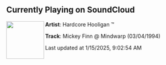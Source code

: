 ## Currently Playing on SoundCloud

[<img align="left" width="100" src="https://i1.sndcdn.com/artworks-UzNjdhlgUQ3MX5Dh-4H9OgA-t500x500.jpg">](https://soundcloud.com/darn84/mickey-finn-mindwarp-03-04)

**Artist**: Hardcore Hooligan ™️ 

**Track**: Mickey Finn @ Mindwarp (03/04/1994)

Last updated at 1/15/2025, 9:02:54 AM
